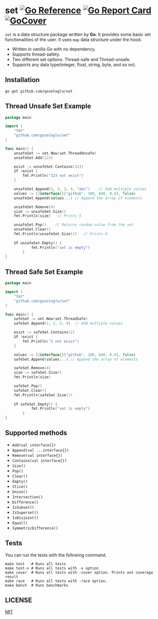 # set [![Go Reference](https://pkg.go.dev/badge/github.com/gozeloglu/set.svg)](https://pkg.go.dev/github.com/gozeloglu/set) [![Go Report Card](https://goreportcard.com/badge/github.com/gozeloglu/set)](https://goreportcard.com/report/github.com/gozeloglu/set) [![GoCover](http://gocover.io/_badge/github.com/gozeloglu/set)](http://gocover.io/github.com/gozeloglu/set)

`set` is a data structure package written by **Go**. It provides some basic set functionalities of the user. It uses 
`map` data structure under the hood. 

* Written in vanilla Go with no dependency.
* Supports thread-safety.
* Two different set options. Thread-safe and Thread-unsafe.
* Supports any data type(integer, float, string, byte, and so on).

## Installation

```shell
go get github.com/gozeloglu/set
```


## Thread Unsafe Set Example

```go
package main

import (
    "fmt"
    "github.com/gozeloglu/set"
)

func main() {
	unsafeSet := set.New(set.ThreadUnsafe)
	unsafeSet.Add(123)

	exist := unsafeSet.Contains(123)
	if !exist {
		fmt.Println("123 not exist")
	}

	unsafeSet.Append(1, 2, 3, 4, "abc")    // Add multiple values
	values := []interface{}{"github", 100, 640, 0.43, false}
	unsafeSet.Append(values...) // Append the array of elements 

	unsafeSet.Remove(4)
	size := unsafeSet.Size()
	fmt.Println(size)   // Prints 5

	unsafeSet.Pop()    // Returns random value from the set
	unsafeSet.Clear()
	fmt.Println(unsafeSet.Size())   // Prints 0
	
	if unsafeSet.Empty() {
            fmt.Println("set is empty")
        }   
}
```

## Thread Safe Set Example

```go
package main

import (
    "fmt"
    "github.com/gozeloglu/set"
)

func main() {
	safeSet := set.New(set.ThreadSafe)
	safeSet.Append(1, 2, 3, 4)  // Add multiple values

	exist := safeSet.Contains(2)
	if !exist {
		fmt.Println("2 not exist")
	}

	values := []interface{}{"github", 100, 640, 0.43, false}
	safeSet.Append(values...) // Append the array of elements 

	safeSet.Remove(4)
	size := safeSet.Size()
	fmt.Println(size)

	safeSet.Pop()
	safeSet.Clear()
	fmt.Println(safeSet.Size())
	
	if safeSet.Empty() {
            fmt.Println("set is empty")
        }   
}
```

## Supported methods

* `Add(val interface{})`
* `Append(val ...interface{})`
* `Remove(val interface{})`
* `Contains(val interface{})`
* `Size()`
* `Pop()`
* `Clear()`
* `Empty()`
* `Slice()`
* `Union()`
* `Intersection()`
* `Difference()`
* `IsSubset()`
* `IsSuperset()`
* `IsDisjoint()`
* `Equal()`
* `SymmetricDifference()`

## Tests

  You can run the tests with the following command.

```shell
make test   # Runs all tests
make test-v # Runs all tests with -v option
make cover  # Runs all tests with -cover option. Prints out coverage result
make race   # Runs all tests with -race option. 
make bench  # Runs benchmarks
```

## LICENSE

[MIT](https://github.com/gozeloglu/set/blob/main/LICENSE)